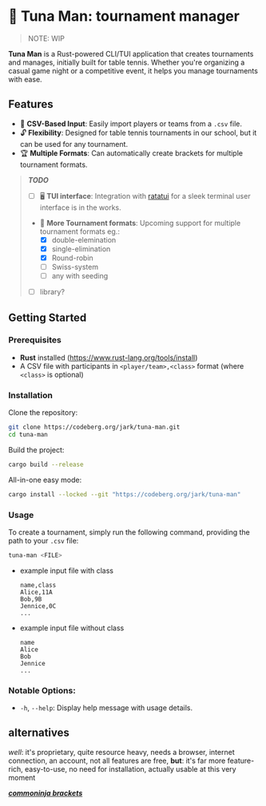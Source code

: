 # 🏓 Tuna Man: tournament manager

> NOTE: WIP

**Tuna Man** is a Rust-powered CLI/TUI application that creates tournaments and manages, initially built for table tennis.
Whether you're organizing a casual game night or a competitive event, it helps you manage tournaments with ease. 

## Features

- 💾 **CSV-Based Input**: Easily import players or teams from a `.csv` file.
- 🔓 **Flexibility**: Designed for table tennis tournaments in our school, but it can be used for any tournament.
- 🏆 **Multiple Formats**: Can automatically create brackets for multiple tournament formats.

> **_TODO_**
> - [ ] 🖥️ **TUI interface**: Integration with [ratatui](https://ratatui.rs) for a sleek terminal user interface is in the works.
> - 🔄 **More Tournament formats**: Upcoming support for multiple tournament formats eg.:
>   - [x] double-elemination
>   - [x] single-elimination
>   - [x] Round-robin
>   - [ ] Swiss-system
>   - [ ] any with seeding
> - [ ] library?

## Getting Started

### Prerequisites

- **Rust** installed (<href>https://www.rust-lang.org/tools/install</href>)
- A CSV file with participants in `<player/team>,<class>` format (where `<class>` is optional)

### Installation

Clone the repository:

```bash
git clone https://codeberg.org/jark/tuna-man.git
cd tuna-man
```

Build the project:

```bash
cargo build --release
```

All-in-one easy mode:  
```bash
cargo install --locked --git "https://codeberg.org/jark/tuna-man"
```

### Usage

To create a tournament, simply run the following command, providing the path to your `.csv` file:

```bash
tuna-man <FILE>
```

- example input file with class
  ```csv
  name,class
  Alice,11A
  Bob,9B
  Jennice,0C
  ...
  ```
- example input file without class
  ```csv
  name
  Alice
  Bob
  Jennice
  ...
  ```

### Notable Options:

- `-h`, `--help`: Display help message with usage details.

## alternatives

*well*: it's proprietary, quite resource heavy, needs a browser, internet connection, an account, not all features are free,
**but**: it's far more feature-rich, easy-to-use, no need for installation, actually usable at this very moment

[__*commoninja brackets*__](https://www.commoninja.com/brackets/editor/participants)

